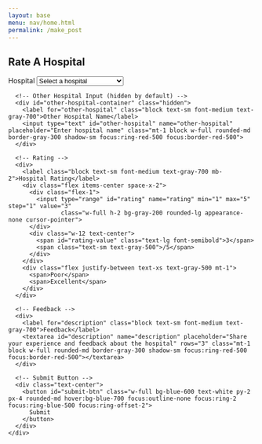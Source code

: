 ```yaml
---
layout: base
menu: nav/home.html
permalink: /make_post
---
```


<div class="flex items-center justify-center min-h-screen bg-gray-100">
  <div class="bg-white p-6 rounded-lg shadow-lg w-full max-w-md">
    <h2 class="text-2xl font-bold mb-4 text-center">Rate A Hospital</h2>
    <div class="space-y-4">
      <!-- Hospital Selection -->
      <div>
        <label for="hospital" class="block text-sm font-medium text-gray-700">Hospital</label>
        <select id="hospital" name="hospital" class="mt-1 block w-full rounded-md border-gray-300 shadow-sm focus:ring-red-500 focus:border-red-500">
          <option value="">Select a hospital</option>
          <option value="palomar">Palomar Medical Center</option>
          <option value="scripps">Scripps Memorial Hospital</option>
          <option value="sharp">Sharp Memorial Hospital</option>
          <option value="ucsd">UCSD Medical Center</option>
          <option value="other">Other</option>
        </select>
      </div>

      <!-- Other Hospital Input (hidden by default) -->
      <div id="other-hospital-container" class="hidden">
        <label for="other-hospital" class="block text-sm font-medium text-gray-700">Other Hospital Name</label>
        <input type="text" id="other-hospital" name="other-hospital" placeholder="Enter hospital name" class="mt-1 block w-full rounded-md border-gray-300 shadow-sm focus:ring-red-500 focus:border-red-500">
      </div>

      <!-- Rating -->
      <div>
        <label class="block text-sm font-medium text-gray-700 mb-2">Hospital Rating</label>
        <div class="flex items-center space-x-2">
          <div class="flex-1">
            <input type="range" id="rating" name="rating" min="1" max="5" step="1" value="3" 
                   class="w-full h-2 bg-gray-200 rounded-lg appearance-none cursor-pointer">
          </div>
          <div class="w-12 text-center">
            <span id="rating-value" class="text-lg font-semibold">3</span>
            <span class="text-sm text-gray-500">/5</span>
          </div>
        </div>
        <div class="flex justify-between text-xs text-gray-500 mt-1">
          <span>Poor</span>
          <span>Excellent</span>
        </div>
      </div>

      <!-- Feedback -->
      <div>
        <label for="description" class="block text-sm font-medium text-gray-700">Feedback</label>
        <textarea id="description" name="description" placeholder="Share your experience and feedback about the hospital" rows="3" class="mt-1 block w-full rounded-md border-gray-300 shadow-sm focus:ring-red-500 focus:border-red-500"></textarea>
      </div>

      <!-- Submit Button -->
      <div class="text-center">
        <button id="submit-btn" class="w-full bg-blue-600 text-white py-2 px-4 rounded-md hover:bg-blue-700 focus:outline-none focus:ring-2 focus:ring-blue-500 focus:ring-offset-2">
          Submit
        </button>
      </div>
    </div>
  </div>
</div>

<script type="module">
  // Define pythonURI here since we are not importing from config.js
  let pythonURI;
  if (location.hostname === "localhost") {
          pythonURI = "https://medipulse-832734119496.us-west2.run.app";
  } else if (location.hostname === "127.0.0.1") {
          pythonURI = "https://medipulse-832734119496.us-west2.run.app";
  } else {
          pythonURI =  "https://medipulse-832734119496.us-west2.run.app";
  }

  // Functions from posts.js (excluding image functions)
  async function getPostsByHospital(hospitalName) {
    const endpoint = pythonURI + "/api/hospitalPost/hospital/" + encodeURIComponent(hospitalName);

    try {
      const response = await fetch(endpoint);
      if (!response.ok) {
        throw new Error(`Failed to fetch hospital reviews: ${response.status}`);
      }
      const posts = await response.json();
      return posts;
    } catch (error) {
      console.error("Error fetching hospital reviews:", error.message);
      return null;
    }
  }

  async function getPostsByUser(uid) {
    let endpoint = pythonURI + "/api/hospitalPost";

    try {
      const response = await fetch(endpoint);
      if (!response.ok) {
        throw new Error(`Failed to fetch user reviews: ${response.status}`);
      }
      const posts = await response.json();
      return posts.filter((post) => post.user.id === uid);
    } catch (error) {
      console.error("Error fetching user reviews:", error.message);
      return null;
    }
  }

  async function createPost(post) {
    // Validate required fields
    if (!post.hospital || !post.rating || !post.description) {
      throw new Error("Missing required fields: hospital, rating, and description are required");
    }

    // Validate rating range
    if (post.rating < 1 || post.rating > 5) {
      throw new Error("Rating must be between 1 and 5");
    }

    const postOptions = {
      method: "POST",
      mode: "cors",
      cache: "default",
      credentials: "include",
      headers: {
        "Content-Type": "application/json",
        "X-Origin": "client",
      },
      body: JSON.stringify({
        title: post.hospital, // Using hospital name as title
        description: post.description,
        hospital: post.hospital,
        rating: post.rating,
      }),
    };

    const endpoint = pythonURI + "/api/hospitalPost";

    try {
      const response = await fetch(endpoint, postOptions);
      if (!response.ok) {
        throw new Error(`Failed to create review: ${response.status}`);
      }
      const result = await response.json();
      return true;
    } catch (error) {
      console.error("Error creating review:", error.message);
      return false;
    }
  }

  async function removePostById(id) {
    const postOptions = {
      method: "DELETE",
      mode: "cors",
      cache: "default",
      credentials: "include",
      headers: {
        "Content-Type": "application/json",
        "X-Origin": "client",
      },
      body: JSON.stringify({
        id: id,
      }),
    };

    const endpoint = pythonURI + "/api/hospitalPost";

    try {
      const response = await fetch(endpoint, postOptions);
      if (!response.ok) {
        throw new Error(`Failed to delete review: ${response.status}`);
      }
      const data = await response.json();
      return data["deleted"];
    } catch (error) {
      console.error("Error deleting review:", error.message);
      return null;
    }
  }

  // Original script logic (cleaned)
  const submitButton = document.getElementById('submit-btn');
  const hospitalSelect = document.getElementById('hospital');
  const otherHospitalContainer = document.getElementById('other-hospital-container');
  const ratingInput = document.getElementById('rating');
  const ratingValue = document.getElementById('rating-value');

  // Handle hospital selection
  hospitalSelect.addEventListener('change', () => {
    if (hospitalSelect.value === 'other') {
      otherHospitalContainer.classList.remove('hidden');
    } else {
      otherHospitalContainer.classList.add('hidden');
    }
  });

  // Handle rating display
  ratingInput.addEventListener('input', () => {
    ratingValue.textContent = ratingInput.value;
  });

  async function submit() {
    // Get hospital name
    let hospitalName = hospitalSelect.value;
    if (hospitalName === 'other') {
      hospitalName = document.getElementById('other-hospital').value;
    }

    // Validate hospital name
    if (!hospitalName) {
      alert('Please select or enter a hospital name');
      return;
    }

    // Validate rating
    const rating = parseInt(ratingInput.value);
    if (isNaN(rating) || rating < 1 || rating > 5) {
      alert('Please select a valid rating between 1 and 5');
      return;
    }

    try {
      const created = await createPost({
        title: hospitalName,
        description: document.getElementById('description').value,
        hospital: hospitalName,
        rating: rating,
      })

      if (created) {
        window.location.href = '{{site.baseurl}}/allPosts'
      } else {
        alert('Failed to create post. Please try again.');
      }
    } catch (error) {
      console.error('Error creating post:', error);
      alert('An error occurred while creating your post. Please try again.');
    }
  }

  submitButton.addEventListener('click', submit)
</script>
